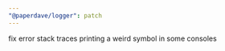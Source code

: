 ```yaml
---
"@paperdave/logger": patch
---
```


fix error stack traces printing a weird symbol in some consoles
